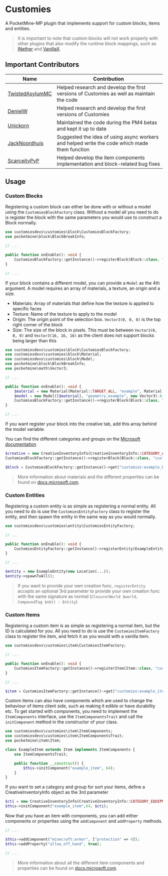 # Customies

A PocketMine-MP plugin that implements support for custom blocks, items and entities.
> It is important to note that custom blocks will not work properly with other plugins that also modify the runtime block
> mappings, such as [INether](https://github.com/ipad54/INether) and [VanillaX](https://github.com/CLADevs/VanillaX).

## Important Contributors

| Name                                              | Contribution                                                                                 |
|---------------------------------------------------|----------------------------------------------------------------------------------------------|
| [TwistedAsylumMC](https://github.com/TwistedAsylumMC)         | Helped research and develop the first versions of Customies as well as maintain the code      |
| [DenielW](https://github.com/DenielWorld)         | Helped research and develop the first versions of Customies                                  |
| [Unickorn](https://github.com/Unickorn)           | Maintained the code during the PM4 betas and kept it up to date                              |
| [JackNoordhuis](https://github.com/JackNoordhuis) | Suggested the idea of using async workers and helped write the code which made them function |
| [ScarceityPvP](https://github.com/ScarceityPvP)   | Helped develop the item components implementation and block-related bug fixes                |

## Usage

### Custom Blocks

Registering a custom block can either be done with or without a model using the `CustomiesBlockFactory` class. Without a
model all you need to do is register
the block with the same parameters you would use to construct a Block normally.

```php
use customiesdevs\customies\block\CustomiesBlockFactory;
use pocketmine\block\BlockBreakInfo;

// ...

public function onEnable(): void {
	CustomiesBlockFactory::getInstance()->registerBlock(Block::class, "customies:example_block", "Example Block", new BlockBreakInfo(1));
}

// ...
```

If your block contains a different model, you can provide a `Model` as the 4th argument. A model requires an array of
materials, a texture, an origin and a size.

- Materials: Array of materials that define how the texture is applied to specific faces
- Texture: Name of the texture to apply to the model
- Origin: The origin point of the selection box. `Vector3(0, 0, 0)` is the top right corner of the block
- Size: The size of the block in pixels. This must be between `Vector3(0, 0, 0)` and `Vector3(16, 16, 16)` as the client
  does not support blocks being larger than this

```php
use customiesdevs\customies\block\CustomiesBlockFactory;
use customiesdevs\customies\block\Material;
use customiesdevs\customies\block\Model;
use pocketmine\block\BlockBreakInfo;
use pocketmine\math\Vector3;

// ...

public function onEnable(): void {
	$material = new Material(Material::TARGET_ALL, "example", Material::RENDER_METHOD_ALPHA_TEST);
	$model = new Model([$material], "geometry.example", new Vector3(-8, 0, -8), new Vector3(16, 16, 16));
	CustomiesBlockFactory::getInstance()->registerBlock(Block::class, "customies:example_block", "Example Block", new BlockBreakInfo(1));
}

// ...
```

If you want register your block into the creative tab, add this array behind the model variable:

You can find the different categories and groups on the [Microsoft documentation](https://docs.microsoft.com/en-us/minecraft/creator/reference/content/blockreference/examples/blockcomponents/minecraftblock_creative_category)
```php
$creative = new CreativeInventoryInfo(CreativeInventoryInfo::CATEGORY_ALL, CreativeInventoryInfo::GROUP_CONCRETE);
CustomiesBlockFactory::getInstance()->registerBlock(Block::class, "customies:example_block", "Example Block", new BlockBreakInfo(1),$creative);
```

```php
$block = CustomiesBlockFactory::getInstance()->get("customies:example_block");
```

> More information about materials and the different properties can be found
> on [docs.microsoft.com](https://docs.microsoft.com/en-us/minecraft/creator/reference/content/blockreference).

### Custom Entities

Registering a custom entity is as simple as registering a normal entity. All you need to do is use
the `CustomiesEntityFactory` class to register the entity, and then spawn the entity in the same way as you would
normally.

```php
use customiesdevs\customies\entity\CustomiesEntityFactory;

// ...

public function onEnable(): void {
	CustomiesEntityFactory::getInstance()->registerEntity(ExampleEntity::class, "customies:example_entity");
}

// ...
```

```php
$entity = new ExampleEntity(new Location(...));
$entity->spawnToAll();
```

> If you want to provide your own creation func, `registerEntity` accepts an optional 3rd parameter to provide your own
> creation func with the same signature as normal (`Closure(World $world, CompoundTag $nbt) : Entity`)

### Custom Items

Registering a custom item is as simple as registering a normal item, but the ID is calculated for you. All you need to
do is use the `CustomiesItemFactory` class to register the item, and fetch it as you would with a vanilla item.

```php
use customiesdevs\customies\item\CustomiesItemFactory;

// ...

public function onEnable(): void {
	CustomiesItemFactory::getInstance()->registerItem(Item::class, "customies:example_item", "Example Item");
}

// ...
```

```php
$item = CustomiesItemFactory::getInstance()->get("customies:example_item", 64);
```

Custom items can also have components which are used to change the behaviour of items client side, such as making it
edible or have durability etc. To get started with components, you need to implement the `ItemComponents` interface, use
the `ItemComponentsTrait` and call the `initComponent` method in the constructor of your class.

```php
use customiesdevs\customies\item\ItemComponents;
use customiesdevs\customies\item\ItemComponentsTrait;
use pocketmine\item\Item;

class ExampleItem extends Item implements ItemComponents {
	use ItemComponentsTrait;

	public function __construct() {
		$this->initComponent("example_item", 64);
	}
}
```

If you want to set a category and group for sort your items, define a CreativeInventoryInfo object as the 3rd parameter

```php
$cti = new CreativeInventoryInfo(CreativeInventoryInfo::CATEGORY_EQUIPMENT,CreativeInventoryInfo::GROUP_SWORD);
$this->initComponent("exemple_item",64, $cti);
```

Now that you have an item with components, you can add either components or properties using the `addComponent`
and `addProperty` methods.

```php
// ...

$this->addComponent("minecraft:armor", ["protection" => 4]);
$this->addProperty("allow_off_hand", true);

// ...
```

> More information about all the different item components and properties can be found
> on [docs.microsoft.com](https://docs.microsoft.com/en-us/minecraft/creator/reference/content/itemreference).
